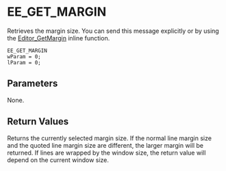 # EE\_GET\_MARGIN

Retrieves the margin size. You can send this message explicitly or by using
the [Editor\_GetMargin](../macro/editor_getmargin)
inline function.

```
EE_GET_MARGIN
wParam = 0;
lParam = 0;
```

## Parameters

None.

## Return Values

Returns the currently selected margin size. If the normal line margin size
and the quoted line margin size are different, the larger margin will be
returned. If lines are wrapped by the window size, the return value will
depend on the current window size.
